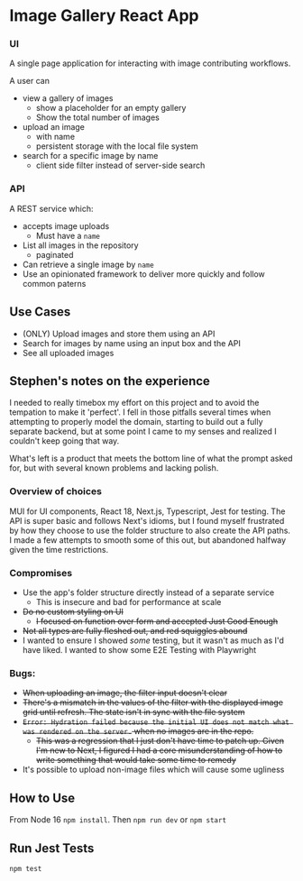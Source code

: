 # Image Gallery React App

### UI

A single page application for interacting with image contributing workflows.

A user can

- view a gallery of images
  - show a placeholder for an empty gallery
  - Show the total number of images
- upload an image
  - with name
  - persistent storage with the local file system
- search for a specific image by name
  - client side filter instead of server-side search

### API

A REST service which:

- accepts image uploads
  - Must have a `name`
- List all images in the repository
  - paginated
- Can retrieve a single image by `name`
- Use an opinionated framework to deliver more quickly and follow common paterns

## Use Cases

- (ONLY) Upload images and store them using an API
- Search for images by name using an input box and the API
- See all uploaded images

## Stephen's notes on the experience

I needed to really timebox my effort on this project and to avoid the tempation to make it 'perfect'. I
fell in those pitfalls several times when attempting to properly model the domain, starting to build out a fully separate backend,
but at some point I came to my senses and realized I couldn't keep going that way.

What's left is a product that meets the bottom line of what the prompt asked for, but with several known problems and lacking polish.

### Overview of choices

MUI for UI components, React 18, Next.js, Typescript, Jest for testing. The API is super basic and follows Next's idioms,
but I found myself frustrated by how they choose to use the folder structure to also create the API paths. I made a few attempts to
smooth some of this out, but abandoned halfway given the time restrictions.

### Compromises

- Use the app's folder structure directly instead of a separate service
  - This is insecure and bad for performance at scale
- ~~Do no custom styling on UI~~
  - ~~I focused on function over form and accepted Just Good Enough~~
- ~~Not all types are fully fleshed out, and red squiggles abound~~
- I wanted to ensure I showed _some_ testing, but it wasn't as much as I'd have liked. I wanted to show some E2E Testing with Playwright

### Bugs:

- ~~When uploading an image, the filter input doesn't clear~~
- ~~There's a mismatch in the values of the filter with the displayed image grid until refresh. The state isn't in sync with the file system~~
- ~~`Error: Hydration failed because the initial UI does not match what was rendered on the server.` when no images are in the repo.~~
  - ~~This was a regression that I just don't have time to patch up. Given I'm new to Next, I figured I had a core misunderstanding of how to write something that would take some time to remedy~~
- It's possible to upload non-image files which will cause some ugliness

## How to Use

From Node 16 `npm install`. Then `npm run dev` or `npm start`

## Run Jest Tests

```bash
npm test
```

